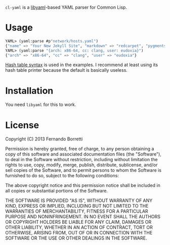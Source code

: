 `cl-yaml` is a [libyaml](http://pyyaml.org/wiki/LibYAML)-based YAML parser for Common Lisp.

# Usage

```lisp
YAML> (yaml:parse #p"network/hosts.yaml")
{"name" => "Your New Jekyll Site", "markdown" => "redcarpet", "pygments" => "true"}
YAML> (yaml:parse "{arch: x86-64, cc: clang, user: eudoxia}")
{"arch" => "x86-64", "cc" => "clang", "user" => "eudoxia"}
```

[Hash table syntax](http://frank.kank.net/essays/hash.html) is used in the examples. I recommend at least using its hash table printer because the default is basically useless.

# Installation

You need `libyaml` for this to work.

# License

Copyright (C) 2013 Fernando Borretti

Permission is hereby granted, free of charge, to any person obtaining a copy of this software and associated documentation files (the "Software"), to deal in the Software without restriction, including without limitation the rights to use, copy, modify, merge, publish, distribute, sublicense, and/or sell copies of the Software, and to permit persons to whom the Software is furnished to do so, subject to the following conditions:

The above copyright notice and this permission notice shall be included in all copies or substantial portions of the Software.

THE SOFTWARE IS PROVIDED "AS IS", WITHOUT WARRANTY OF ANY KIND, EXPRESS OR IMPLIED, INCLUDING BUT NOT LIMITED TO THE WARRANTIES OF MERCHANTABILITY, FITNESS FOR A PARTICULAR PURPOSE AND NONINFRINGEMENT. IN NO EVENT SHALL THE AUTHORS OR COPYRIGHT HOLDERS BE LIABLE FOR ANY CLAIM, DAMAGES OR OTHER LIABILITY, WHETHER IN AN ACTION OF CONTRACT, TORT OR OTHERWISE, ARISING FROM, OUT OF OR IN CONNECTION WITH THE SOFTWARE OR THE USE OR OTHER DEALINGS IN THE SOFTWARE.
